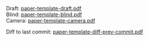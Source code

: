 Draft: [paper-template-draft.pdf](https://spclgitlab.ethz.ch/grosser/paper-template/-/jobs/artifacts/master/raw/output/paper-template-draft.pdf?job=compile_pdf)  
Blind: [paper-template-blind.pdf](https://spclgitlab.ethz.ch/grosser/paper-template/-/jobs/artifacts/master/raw/output/paper-template-blind.pdf?job=compile_pdf)  
Camera: [paper-template-camera.pdf](https://spclgitlab.ethz.ch/grosser/paper-template/-/jobs/artifacts/master/raw/output/paper-template-camera.pdf?job=compile_pdf)  

Diff to last commit: [paper-template-diff-prev-commit.pdf](https://spclgitlab.ethz.ch/grosser/paper-template/-/jobs/artifacts/master/raw/paper-template-diff-prev-commit.pdf?job=compile_pdf)
